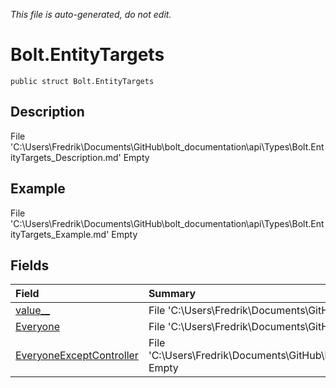*This file is auto-generated, do not edit.*

# Bolt.EntityTargets
`public struct Bolt.EntityTargets`
## Description
File 'C:\Users\Fredrik\Documents\GitHub\bolt_documentation\api\Types\Bolt.EntityTargets_Description.md' Empty
## Example
File 'C:\Users\Fredrik\Documents\GitHub\bolt_documentation\api\Types\Bolt.EntityTargets_Example.md' Empty
## Fields
| Field | Summary |
|:-----|:--------|
|[value__](Bolt.EntityTargets/F/value__.md)|File 'C:\Users\Fredrik\Documents\GitHub\bolt_documentation\api\Types\Bolt.EntityTargets\F\value___Summary.md' Empty|
|[Everyone](Bolt.EntityTargets/F/Everyone.md)|File 'C:\Users\Fredrik\Documents\GitHub\bolt_documentation\api\Types\Bolt.EntityTargets\F\Everyone_Summary.md' Empty|
|[EveryoneExceptController](Bolt.EntityTargets/F/EveryoneExceptController.md)|File 'C:\Users\Fredrik\Documents\GitHub\bolt_documentation\api\Types\Bolt.EntityTargets\F\EveryoneExceptController_Summary.md' Empty|
